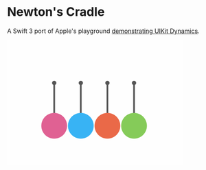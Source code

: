 # Newton's Cradle

A Swift 3 port of Apple's playground [demonstrating UIKit Dynamics](https://developer.apple.com/swift/blog/?id=35).

![alt text][logo]

[logo]: https://github.com/p-sun/iOS-Effects-and-Animations/blob/master/Newton'sCradle/NewtonsCradleDemo.gif "Newton's Cradle from Apple"
